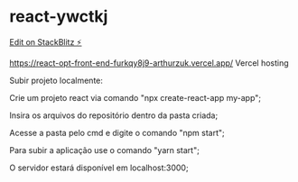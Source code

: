 # react-ywctkj

[Edit on StackBlitz ⚡️](https://stackblitz.com/edit/react-ywctkj)

https://react-opt-front-end-furkqy8j9-arthurzuk.vercel.app/ Vercel hosting

Subir projeto localmente:

Crie um projeto react via comando "npx create-react-app my-app";

Insira os arquivos do repositório dentro da pasta criada;

Acesse a pasta pelo cmd e digite o comando "npm start";

Para subir a aplicação use o comando "yarn start";

O servidor estará disponível em localhost:3000;
